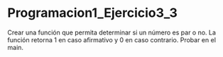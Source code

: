 # Programacion1_Ejercicio3_3

Crear una función que permita determinar si un número es par o no. La
función retorna 1 en caso afirmativo y 0 en caso contrario. Probar en el main.
